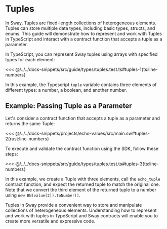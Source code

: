 # Tuples

In Sway, Tuples are fixed-length collections of heterogeneous elements. Tuples can store multiple data types, including basic types, structs, and enums. This guide will demonstrate how to represent and work with Tuples in TypeScript and interact with a contract function that accepts a tuple as a parameter.

In TypeScript, you can represent Sway tuples using arrays with specified types for each element:

<<< @/../../docs-snippets/src/guide/types/tuples.test.ts#tuples-1{ts:line-numbers}

In this example, the Typescript `tuple` variable contains three elements of different types: a number, a boolean, and another number.

## Example: Passing Tuple as a Parameter

Let's consider a contract function that accepts a tuple as a parameter and returns the same Tuple:

<<< @/../../docs-snippets/projects/echo-values/src/main.sw#tuples-2{rust:line-numbers}

To execute and validate the contract function using the SDK, follow these steps:

<<< @/../../docs-snippets/src/guide/types/tuples.test.ts#tuples-3{ts:line-numbers}

In this example, we create a Tuple with three elements, call the `echo_tuple` contract function, and expect the returned tuple to match the original one. Note that we convert the third element of the returned tuple to a number using `new BN(value[2]).toNumber()`.

Tuples in Sway provide a convenient way to store and manipulate collections of heterogeneous elements. Understanding how to represent and work with tuples in TypeScript and Sway contracts will enable you to create more versatile and expressive code.
